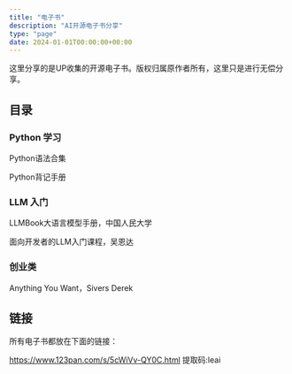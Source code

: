 ```yaml
---
title: "电子书"
description: "AI开源电子书分享"
type: "page"
date: 2024-01-01T00:00:00+00:00
---
```


这里分享的是UP收集的开源电子书。版权归属原作者所有，这里只是进行无偿分享。

## 目录

### Python 学习

Python语法合集

Python背记手册

### LLM 入门

LLMBook大语言模型手册，中国人民大学

面向开发者的LLM入门课程，吴恩达


### 创业类

Anything You Want，Sivers Derek


## 链接

所有电子书都放在下面的链接：

https://www.123pan.com/s/5cWiVv-QY0C.html 提取码:leai